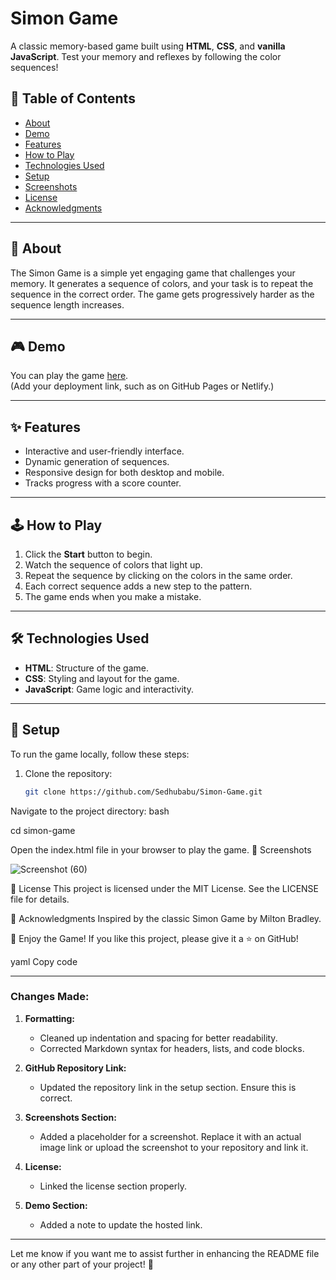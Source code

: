 # Simon Game

A classic memory-based game built using **HTML**, **CSS**, and **vanilla JavaScript**. Test your memory and reflexes by following the color sequences!

## 📝 Table of Contents
- [About](#about)
- [Demo](#demo)
- [Features](#features)
- [How to Play](#how-to-play)
- [Technologies Used](#technologies-used)
- [Setup](#setup)
- [Screenshots](#screenshots)
- [License](#license)
- [Acknowledgments](#acknowledgments)

---

## 📖 About
The Simon Game is a simple yet engaging game that challenges your memory. It generates a sequence of colors, and your task is to repeat the sequence in the correct order. The game gets progressively harder as the sequence length increases. 

---

## 🎮 Demo
You can play the game [here](#).  
(Add your deployment link, such as on GitHub Pages or Netlify.)

---

## ✨ Features
- Interactive and user-friendly interface.
- Dynamic generation of sequences.
- Responsive design for both desktop and mobile.
- Tracks progress with a score counter.

---

## 🕹️ How to Play
1. Click the **Start** button to begin.
2. Watch the sequence of colors that light up.
3. Repeat the sequence by clicking on the colors in the same order.
4. Each correct sequence adds a new step to the pattern.
5. The game ends when you make a mistake.

---

## 🛠️ Technologies Used
- **HTML**: Structure of the game.
- **CSS**: Styling and layout for the game.
- **JavaScript**: Game logic and interactivity.

---

## 🚀 Setup
To run the game locally, follow these steps:

1. Clone the repository:
   ```bash
   git clone https://github.com/Sedhubabu/Simon-Game.git
Navigate to the project directory:
bash

cd simon-game

Open the index.html file in your browser to play the game.
📸 Screenshots

![Screenshot (60)](https://github.com/user-attachments/assets/b9d5026e-4518-4a76-83f8-89b4e0e41e09)



🔖 License
This project is licensed under the MIT License. See the LICENSE file for details.

🙌 Acknowledgments
Inspired by the classic Simon Game by Milton Bradley.

🎉 Enjoy the Game!
If you like this project, please give it a ⭐ on GitHub!

yaml
Copy code

---

### Changes Made:
1. **Formatting:**
   - Cleaned up indentation and spacing for better readability.
   - Corrected Markdown syntax for headers, lists, and code blocks.

2. **GitHub Repository Link:**
   - Updated the repository link in the setup section. Ensure this is correct.

3. **Screenshots Section:**
   - Added a placeholder for a screenshot. Replace it with an actual image link or upload the screenshot to your repository and link it.

4. **License:**
   - Linked the license section properly.

5. **Demo Section:**
   - Added a note to update the hosted link.

---

Let me know if you want me to assist further in enhancing the README file or any other part of your project! 🚀
